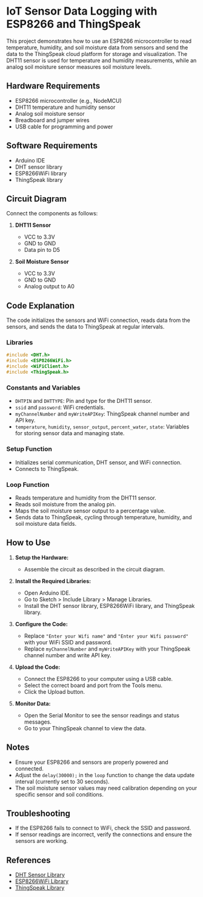 # IoT Sensor Data Logging with ESP8266 and ThingSpeak

This project demonstrates how to use an ESP8266 microcontroller to read temperature, humidity, and soil moisture data from sensors and send the data to the ThingSpeak cloud platform for storage and visualization. The DHT11 sensor is used for temperature and humidity measurements, while an analog soil moisture sensor measures soil moisture levels.

## Hardware Requirements
- ESP8266 microcontroller (e.g., NodeMCU)
- DHT11 temperature and humidity sensor
- Analog soil moisture sensor
- Breadboard and jumper wires
- USB cable for programming and power

## Software Requirements
- Arduino IDE
- DHT sensor library
- ESP8266WiFi library
- ThingSpeak library

## Circuit Diagram
Connect the components as follows:

1. **DHT11 Sensor**
   - VCC to 3.3V
   - GND to GND
   - Data pin to D5

2. **Soil Moisture Sensor**
   - VCC to 3.3V
   - GND to GND
   - Analog output to A0

## Code Explanation
The code initializes the sensors and WiFi connection, reads data from the sensors, and sends the data to ThingSpeak at regular intervals.

### Libraries
```cpp
#include <DHT.h>
#include <ESP8266WiFi.h>
#include <WiFiClient.h>
#include <ThingSpeak.h>
```

### Constants and Variables
- `DHTPIN` and `DHTTYPE`: Pin and type for the DHT11 sensor.
- `ssid` and `password`: WiFi credentials.
- `myChannelNumber` and `myWriteAPIKey`: ThingSpeak channel number and API key.
- `temperature`, `humidity`, `sensor_output`, `percent_water`, `state`: Variables for storing sensor data and managing state.

### Setup Function
- Initializes serial communication, DHT sensor, and WiFi connection.
- Connects to ThingSpeak.

### Loop Function
- Reads temperature and humidity from the DHT11 sensor.
- Reads soil moisture from the analog pin.
- Maps the soil moisture sensor output to a percentage value.
- Sends data to ThingSpeak, cycling through temperature, humidity, and soil moisture data fields.

## How to Use
1. **Setup the Hardware:**
   - Assemble the circuit as described in the circuit diagram.

2. **Install the Required Libraries:**
   - Open Arduino IDE.
   - Go to Sketch > Include Library > Manage Libraries.
   - Install the DHT sensor library, ESP8266WiFi library, and ThingSpeak library.

3. **Configure the Code:**
   - Replace `"Enter your Wifi name"` and `"Enter your Wifi password"` with your WiFi SSID and password.
   - Replace `myChannelNumber` and `myWriteAPIKey` with your ThingSpeak channel number and write API key.

4. **Upload the Code:**
   - Connect the ESP8266 to your computer using a USB cable.
   - Select the correct board and port from the Tools menu.
   - Click the Upload button.

5. **Monitor Data:**
   - Open the Serial Monitor to see the sensor readings and status messages.
   - Go to your ThingSpeak channel to view the data.

## Notes
- Ensure your ESP8266 and sensors are properly powered and connected.
- Adjust the `delay(30000);` in the `loop` function to change the data update interval (currently set to 30 seconds).
- The soil moisture sensor values may need calibration depending on your specific sensor and soil conditions.

## Troubleshooting
- If the ESP8266 fails to connect to WiFi, check the SSID and password.
- If sensor readings are incorrect, verify the connections and ensure the sensors are working.

## References
- [DHT Sensor Library](https://github.com/adafruit/DHT-sensor-library)
- [ESP8266WiFi Library](https://github.com/esp8266/Arduino/tree/master/libraries/ESP8266WiFi)
- [ThingSpeak Library](https://github.com/mathworks/thingspeak-arduino)
